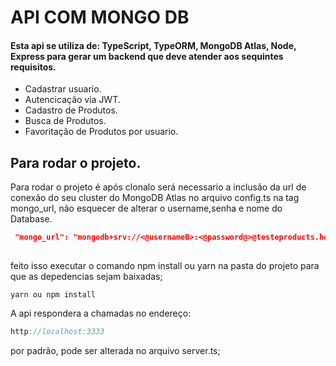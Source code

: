 # API COM MONGO DB

#### Esta api se utiliza de: TypeScript, TypeORM, MongoDB Atlas, Node, Express para gerar um backend que deve atender aos sequintes requisitos.

- Cadastrar usuario.
- Autencicação via JWT.
- Cadastro de Produtos.
- Busca de Produtos.
- Favoritação de Produtos por usuario.

## Para rodar o projeto.
  Para rodar o projeto é após clonalo será necessario a inclusão da url de conexão do seu cluster do MongoDB Atlas no arquivo config.ts na tag mongo_url, não esquecer de alterar o username,senha e nome do Database.

```json
 "mongo_url": "mongodb+srv://<@usernameB>:<@password@>@testeproducts.hofnt.mongodb.net/<@@Nome do DB@@>?retryWrites=true&w=majority",
 
```
feito isso executar o comando npm install ou yarn na pasta do projeto para que as depedencias sejam baixadas;

```
yarn ou npm install
```

A api respondera a chamadas no endereço:
 ```h
 http://localhost:3333 
 ``` 
 por padrão, pode ser alterada no arquivo server.ts;
